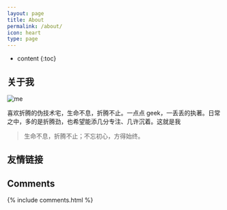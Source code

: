 ```yaml
---
layout: page
title: About
permalink: /about/
icon: heart
type: page
---
```


* content
{:toc}

## 关于我

![me](http://oc26wuqdw.bkt.clouddn.com/Zero.png) 

喜欢折腾的伪技术宅，生命不息，折腾不止。一点点 geek，一丢丢的执著。日常之中，多的是折腾劲，也希望能添几分专注、几许沉着。这就是我

> 生命不息，折腾不止；不忘初心，方得始终。

## 友情链接

## Comments

{% include comments.html %}
